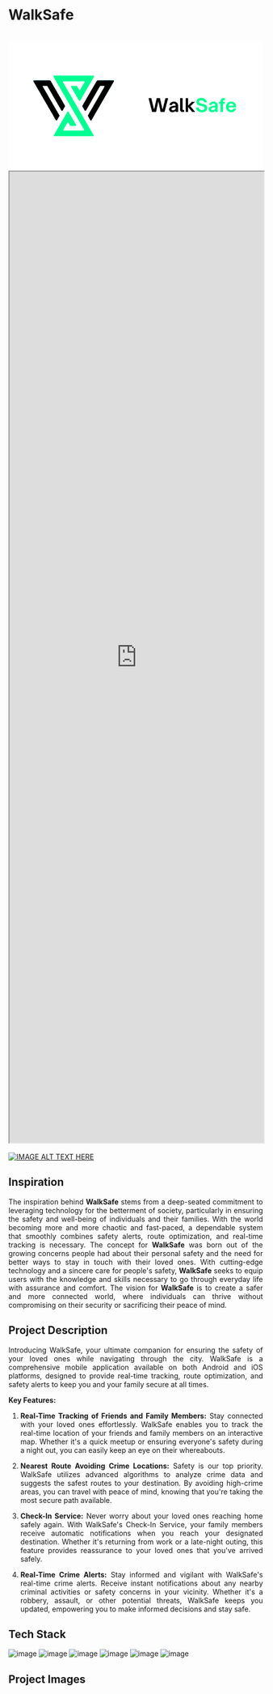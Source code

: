 # WalkSafe

<br/>

<div style="display: flex; flex-direction: row; justify-contents: center; width: 100%; align-items: center; background-color: white">
<div>
<a href="">
<img src="./docAssets/logoMain.png" alt="WalkSafe" style="width: ">
</a>
</div>

</div>

<iframe width="1080" height="1920" src="https://youtu.be/A9GDLB774t4" style="width: 100%">
</iframe>

[![IMAGE ALT TEXT HERE](https://img.youtube.com/vi/A9GDLB774t4/0.jpg)](https://www.youtube.com/watch?v=A9GDLB774t4)

## Inspiration

<p style="text-align: justify; "> 
The inspiration behind <b>WalkSafe</b> stems from a deep-seated commitment to leveraging technology for the betterment of society, particularly in ensuring the safety and well-being of individuals and their families. With the world becoming more and more chaotic and fast-paced, a dependable system that smoothly combines safety alerts, route optimization, and real-time tracking is necessary. The concept for <b>WalkSafe</b> was born out of the growing concerns people had about their personal safety and the need for better ways to stay in touch with their loved ones. With cutting-edge technology and a sincere care for people's safety, <b>WalkSafe</b> seeks to equip users with the knowledge and skills necessary to go through everyday life with assurance and comfort. The vision for <b>WalkSafe</b> is to create a safer and more connected world, where individuals can thrive without compromising on their security or sacrificing their peace of mind.

</p>

## Project Description

<p style="text-align: justify; ">Introducing WalkSafe, your ultimate companion for ensuring the safety of your loved ones while navigating through the city. WalkSafe is a comprehensive mobile application available on both Android and iOS platforms, designed to provide real-time tracking, route optimization, and safety alerts to keep you and your family secure at all times.</p>

**Key Features:**

<div style="text-align: justify;">

1. **Real-Time Tracking of Friends and Family Members:**
   Stay connected with your loved ones effortlessly. WalkSafe enables you to track the real-time location of your friends and family members on an interactive map. Whether it's a quick meetup or ensuring everyone's safety during a night out, you can easily keep an eye on their whereabouts.

2. **Nearest Route Avoiding Crime Locations:**
   Safety is our top priority. WalkSafe utilizes advanced algorithms to analyze crime data and suggests the safest routes to your destination. By avoiding high-crime areas, you can travel with peace of mind, knowing that you're taking the most secure path available.

3. **Check-In Service:**
   Never worry about your loved ones reaching home safely again. With WalkSafe's Check-In Service, your family members receive automatic notifications when you reach your designated destination. Whether it's returning from work or a late-night outing, this feature provides reassurance to your loved ones that you've arrived safely.

4. **Real-Time Crime Alerts:**
   Stay informed and vigilant with WalkSafe's real-time crime alerts. Receive instant notifications about any nearby criminal activities or safety concerns in your vicinity. Whether it's a robbery, assault, or other potential threats, WalkSafe keeps you updated, empowering you to make informed decisions and stay safe.

</div>

## Tech Stack

<!-- ![image](https://img.shields.io/badge/JavaScript-323330?style=for-the-badge&logo=javascript&logoColor=F7DF1E) -->
<!-- ![image](https://img.shields.io/badge/HTML5-E34F26?style=for-the-badge&logo=html5&logoColor=white) -->
<!-- ![image](https://img.shields.io/badge/CSS3-1572B6?style=for-the-badge&logo=css3&logoColor=white) -->
<!-- ![image](https://img.shields.io/badge/json-5E5C5C?style=for-the-badge&logo=json&logoColor=white) -->
<!-- ![image](https://img.shields.io/badge/Bootstrap-563D7C?style=for-the-badge&logo=bootstrap&logoColor=white) -->

![image](https://img.shields.io/badge/Python-14354C?style=for-the-badge&logo=python&logoColor=white)
![image](https://img.shields.io/badge/React_Native-20232A?style=for-the-badge&logo=react&logoColor=61DAFB)
![image](https://img.shields.io/badge/Material--UI-0081CB?style=for-the-badge&logo=material-ui&logoColor=white)
![image](https://img.shields.io/badge/Flask-000000?style=for-the-badge&logo=flask&logoColor=white)
![image](https://img.shields.io/badge/Supabase-181818?style=for-the-badge&logo=supabase&logoColor=white)
![image](https://img.shields.io/badge/Google_Cloud-4285F4?style=for-the-badge&logo=google-cloud&logoColor=white)

## Project Images

<div align="center">

</div>

</div>

